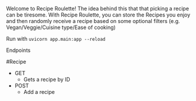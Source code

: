 Welcome to Recipe Roulette! The idea behind this that that picking a recipe can be tiresome. With Recipe Roulette, you can store the Recipes you enjoy and then randomly receive a recipe based on some optional filters (e.g. Vegan/Veggie/Cuisine type/Ease of cooking)

Run with
`uvicorn app.main:app --reload`

Endpoints

#Recipe
- GET
    - Gets a recipe by ID
- POST
    - Add a recipe
